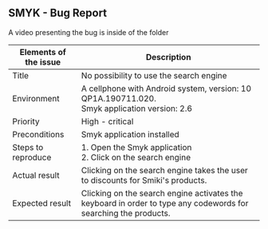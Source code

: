 ## SMYK - Bug Report

A video presenting the bug is inside of the folder


| Elements of the issue | Description |
| -------------------------------- |  -------------------------------- |
| Title | No possibility to use the search engine |
| Environment | A cellphone with Android system, version: 10 QP1A.190711.020. <br> Smyk application version: 2.6 |
| Priority	| High - critical |
| Preconditions | Smyk application installed |
| Steps to reproduce | 1. Open the Smyk application <br> 2. Click on the search engine |
| Actual result | Clicking on the search engine takes the user to discounts for Smiki's products. |
| Expected result |	Clicking on the search engine activates the keyboard in order to type any codewords for searching the products. |
